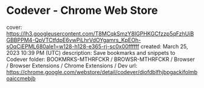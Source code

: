 # Codever - Chrome Web Store

cover: https://lh3.googleusercontent.com/T8MCqkSmzY8IGPHKGCfzzp5qFzhUiBGBBPPM4-QpVTCtfdpE6vwPiLhrVdOYgamrs_KpEOh-sOqCiEPML680aIe1=w128-h128-e365-rj-sc0x00ffffff
created: March 25, 2023 10:39 PM (UTC)
description: Save bookmarks and snippets to Codever
folder: BOOKMRKS-MTHRFCKR / BROWSR-MTHRFCKR / Browser / Browser Extensions / Chrome Extensions / Dev
url: https://chrome.google.com/webstore/detail/codever/diofdblfhjbpgackifolmboaiccmebjb